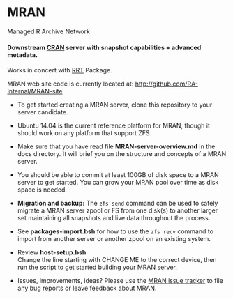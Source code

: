 MRAN
====

Managed R Archive Network

#### Downstream [CRAN](http://cran.r-project.org/) server with snapshot capabilities + advanced metadata.  

Works in concert with [RRT](http://github.com/RevolutionAnalytics/RRT) Package.

MRAN web site code is currently located at: http://github.com/RA-Internal/MRAN-site 

* To get started creating a MRAN server, clone this repository to your server
candidate.

* Ubuntu 14.04 is the current reference platform for MRAN, though it should
work on any platform that support ZFS.

* Make sure that you have read file **MRAN-server-overview.md** in the docs
directory. It will brief you on the structure and concepts of a MRAN server.

* You should be able to commit at least 100GB of disk space to a MRAN server to
get started. You can grow your MRAN pool over time as disk space is needed.  

* **Migration and backup:** The `zfs send` command can be used to safely
migrate a MRAN server zpool or FS from one disk(s) to another larger set maintaining
all snapshots and live data throughout the process.  

* See **packages-import.bsh** for how to use the `zfs recv` command to import
from another server or another zpool on an existing system.

* Review **host-setup.bsh**  
Change the line starting with CHANGE ME to the correct device, then run the
script to get started building your MRAN server.

* Issues, improvements, ideas? Please use the [MRAN issue tracker](https://github.com/RevolutionAnalytics/MRAN/issues)
to file any bug reports or leave feedback about MRAN.
